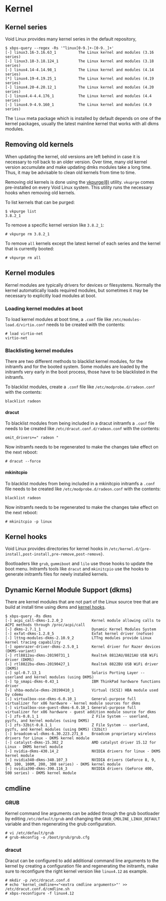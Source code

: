 # Kernel

## Kernel series

Void Linux provides many kernel series in the default repository,

```
$ xbps-query --regex -Rs '^linux[0-9.]+-[0-9._]+'
[-] linux3.16-3.16.63_1          The Linux kernel and modules (3.16 series)
[-] linux3.18-3.18.124_1         The Linux kernel and modules (3.18 series)
[-] linux4.14-4.14.98_1          The Linux kernel and modules (4.14 series)
[*] linux4.19-4.19.25_1          The Linux kernel and modules (4.19 series)
[-] linux4.20-4.20.12_1          The Linux kernel and modules (4.20 series)
[-] linux4.4-4.4.176_1           The Linux kernel and modules (4.4 series)
[-] linux4.9-4.9.160_1           The Linux kernel and modules (4.9 series)
```

The `linux` meta package which is installed by default depends on one of the
kernel packages, usually the latest mainline kernel that works with all dkms
modules.

## Removing old kernels

When updating the kernel, old versions are left behind in case it is necessary
to roll back to an older version. Over time, many old kernel version accumulate
and make updating dmks modules take a long time. Thus, it may be advisable to
clean old kernels from time to time.

Removing old kernels is done using the
[vkpurge(8)](https://man.voidlinux.org/vkpurge.8) utility. `vkuprge` comes
pre-installed on every Void Linux system. This utility runs the necessary hooks
when removing old kernels.

To list kernels that can be purged:

```
$ vkpurge list
3.8.2_1
```

To remove a specific kernel version like `3.8.2_1`:

```
# vkpurge rm 3.8.2_1
```

To remove `all` kernels except the latest kernel of each series and the kernel
that is currently booted:

```
# vkpurge rm all
```

## Kernel modules

Kernel modules are typically drivers for devices or filesystems. Normally the
kernel automatically loads required modules, but sometimes it may be necessary
to explicitly load modules at boot.

### Loading kernel modules at boot

To load kernel modules at boot time, a `.conf` file like
`/etc/modules-load.d/virtio.conf` needs to be created with the contents:

```
# load virtio-net
virtio-net
```

### Blacklisting kernel modules

There are two different methods to blacklist kernel modules, for the initramfs
and for the booted system. Some modules are loaded by the initramfs very early
in the boot process, those have to be blacklisted in the initramfs.

To blacklist modules, create a `.conf` file like `/etc/modprobe.d/radeon.conf`
with the contents:

```
blacklist radeon
```

#### dracut

To blacklist modules from being included in a dracut initramfs a `.conf` file
needs to be created like `/etc/dracut.conf.d/radeon.conf` with the contents:

```
omit_drivers+=" radeon "
```

Now initramfs needs to be regenerated to make the changes take effect on the
next reboot:

```
# dracut --force
```

#### mkinitcpio

To blacklist modules from being included in a mkinitcpio initramfs a `.conf`
file needs to be created like `/etc/modprobe.d/radeon.conf` with the contents:

```
blacklist radeon
```

Now initramfs needs to be regenerated to make the changes take effect on the
next reboot:

```
# mkinitcpio -p linux
```

## Kernel hooks

Void Linux provides directories for kernel hooks in
`/etc/kernel.d/{pre-install,post-install,pre-remove,post-remove}`.

Bootloaders like `grub`, `gummiboot` and `lilo` use those hooks to update the
boot menu. Initramfs tools like `dracut` and `mkinitcpio` use the hooks to
generate initramfs files for newly installed kernels.

## Dynamic Kernel Module Support (dkms)

There are kernel modules that are not part of the Linux source tree that are
build at install time using dkms and [kernel hooks](#kernel-hooks).

```
$ xbps-query -Rs dkms
[-] acpi_call-dkms-1.2.0_2             Kernel module allowing calls to ACPI methods through /proc/acpi/call
[-] dkms-2.7.1_1                       Dynamic Kernel Modules System
[-] exfat-dkms-1.2.8_5                 Exfat kernel driver (nofuse)
[-] lttng-modules-dkms-2.10.9_2        LTTng modules provide Linux kernel tracing capability
[-] openrazer-driver-dkms-2.5.0_1      Kernel driver for Razer devices (DKMS-variant)
[-] rtl8812au-dkms-20190731_1          Realtek 8812AU/8821AU USB WiFi driver (DKMS)
[-] rtl8822bu-dkms-20190427_1          Realtek 8822BU USB WiFi driver (DKMS)
[-] spl-0.7.13_1                       Solaris Porting Layer -- userland and kernel modules (using DKMS)
[-] tp_smapi-dkms-0.43_1               IBM ThinkPad hardware functions driver
[-] vhba-module-dkms-20190410_1        Virtual (SCSI) HBA module used by cdemu
[-] virtualbox-ose-dkms-6.0.10_1       General-purpose full virtualizer for x86 hardware - kernel module sources for dkms
[-] virtualbox-ose-guest-dkms-6.0.10_1 General-purpose full virtualizer for x86 hardware - guest addition module source for dkms
[-] zfs-0.8.1_1                        Z File System -- userland, pyzfs, and kernel modules (using DKMS)
[-] zfs-32bit-0.8.1_1                  Z File System -- userland, pyzfs, and kernel modules (using DKMS) (32bit)
[-] broadcom-wl-dkms-6.30.223.271_8    Broadcom proprietary wireless drivers for Linux - DKMS kernel module
[-] catalyst-dkms-15.302_2             AMD catalyst driver 15.12 for Linux - DKMS kernel module
[-] nvidia-dkms-430.14_2               NVIDIA drivers for linux - DKMS kernel module
[-] nvidia340-dkms-340.107_3           NVIDIA drivers (GeForce 8, 9, 9M, 100, 100M, 200, 300 series) - DKMS kernel module
[-] nvidia390-dkms-390.116_3           NVIDIA drivers (GeForce 400, 500 series) - DKMS kernel module
```

## cmdline

### GRUB

Kernel command line arguments can be added through the grub bootloader by
editing `/etc/default/grub` and changing the `GRUB_CMDLINE_LINUX_DEFAULT`
variable and then regenerating the grub configuration.

```
# vi /etc/default/grub
# grub-mkconfig -o /boot/grub/grub.cfg
```

### dracut

Dracut can be configured to add additional command line arguments to the kernel
by creating a configuration file and regenerating the initramfs, make sure to
reconfigure the right kernel version like `linux4.12` as example.

```
# mkdir -p /etc/dracut.conf.d
# echo 'kernel_cmdline+="<extra cmdline arguments>"' >> /etc/dracut.conf.d/cmdline.sh
# xbps-reconfigure -f linux4.12
```
